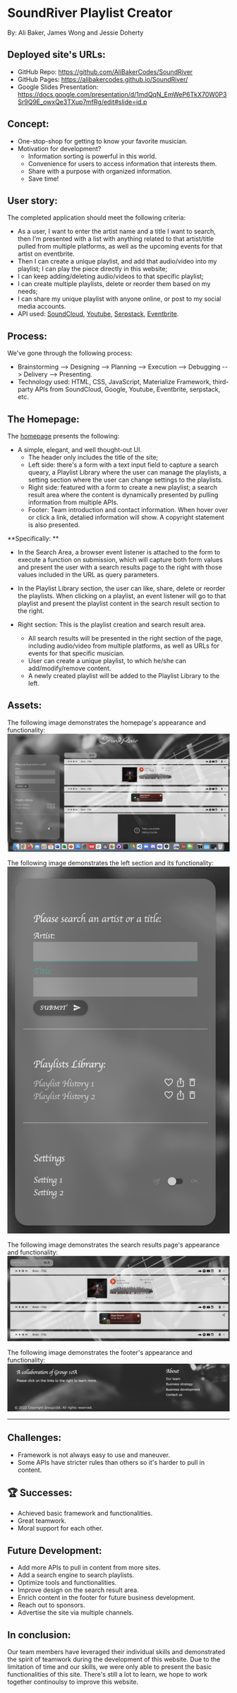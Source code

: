 # SoundRiver Playlist Creator

By: Ali Baker, James Wong and Jessie Doherty

## Deployed site's URLs:

- GitHub Repo: https://github.com/AliBakerCodes/SoundRiver
- GitHub Pages: https://alibakercodes.github.io/SoundRiver/
- Google Slides Presentation: https://docs.google.com/presentation/d/1mdQqN_EmWeP6TkX70W0P3Sr9Q9E_owxQe3TXup7mfRg/edit#slide=id.p

## Concept:

- One-stop-shop for getting to know your favorite musician.
- Motivation for development?
  - Information sorting is powerful in this world.
  - Convenience for users to access information that interests them.
  - Share with a purpose with organized information.
  - Save time!

## User story:

The completed application should meet the following criteria:

- As a user, I want to enter the artist name and a title I want to search, then I’m presented with a list with anything related to that artist/title pulled from multiple platforms, as well as the upcoming events for that artist on eventbrite.
- Then I can create a unique playlist, and add that audio/video into my playlist; I can play the piece directly in this website;
- I can keep adding/deleting audio/videos to that specific playlist;
- I can create multiple playlists, delete or reorder them based on my needs;
- I can share my unique playlist with anyone online, or post to my social media accounts.
- API used: [SoundCloud](https://connect.soundcloud.com/sdk/sdk-3.3.2.js), [Youtube](https://www.youtube.com/iframe_api), [Serpstack](http://api.serpstack.com/), [Eventbrite](https://www.eventbriteapi.com/v3).

## Process:

We've gone through the following process:

- Brainstorming --> Designing --> Planning --> Execution --> Debugging --> Delivery --> Presenting.
- Technology used: HTML, CSS, JavaScript, Materialize Framework, third-party APIs from SoundCloud, Google, Youtube, Eventbrite, serpstack, etc.

## The Homepage:

The [homepage](https://alibakercodes.github.io/SoundRiver/) presents the following:

- A simple, elegant, and well thought-out UI.
  - The header only includes the title of the site;
  - Left side: there's a form with a text input field to capture a search queary, a Playlist Library where the user can manage the playlists, a setting section where the user can change settings to the playlists.
  - Right side: featured with a form to create a new playlist; a search result area where the content is dynamically presented by pulling information from multiple APIs.
  - Footer: Team introduction and contact information. When hover over or click a link, detalied information will show. A copyright statement is also presented.

**Specifically: **

- In the Search Area, a browser event listener is attached to the form to execute a function on submission, which will capture both form values and present the user with a search results page to the right with those values included in the URL as query parameters.

- In the Playlist Library section, the user can like, share, delete or reorder the playlists. When clicking on a playlist, an event listener will go to that playlist and present the playlist content in the search result section to the right.

- Right section: This is the playlist creation and search result area.
  - All search results will be presented in the right section of the page, including audio/video from multiple platforms, as well as URLs for events for that specific musician.
  - User can create a unique playlist, to which he/she can add/modify/remove content.
  - A newly created playlist will be added to the Playlist Library to the left.

## Assets:

The following image demonstrates the homepage's appearance and functionality:
![Homepage](assets/images/screenshot/Homepage.png)

The following image demonstrates the left section and its functionality:
![Leftsection](assets/images/screenshot/Left_with_search.png)

The following image demonstrates the search results page's appearance and functionality:
![Search result](assets/images/screenshot/Playlist_creation_and_search_result.png)

The following image demonstrates the footer's appearance and functionality:
![Footer](assets/images/screenshot/Footer.png)

---

## Challenges:

- Framework is not always easy to use and maneuver.
- Some APIs have stricter rules than others so it's harder to pull in content.

## 🏆 Successes:

- Achieved basic framework and functionalities.
- Great teamwork.
- Moral support for each other.

## Future Development:

- Add more APIs to pull in content from more sites.
- Add a search engine to search playlists.
- Optimize tools and functionalities.
- Improve design on the search result area.
- Enrich content in the footer for future business development.
- Reach out to sponsors.
- Advertise the site via multiple channels.

## In conclusion:

Our team members have leveraged their individual skills and demonstrated the spirit of teamwork during the development of this website. Due to the limitation of time and our skills, we were only able to present the basic functionalities of this site. There's still a lot to learn, we hope to work together continoulsy to improve this website.
